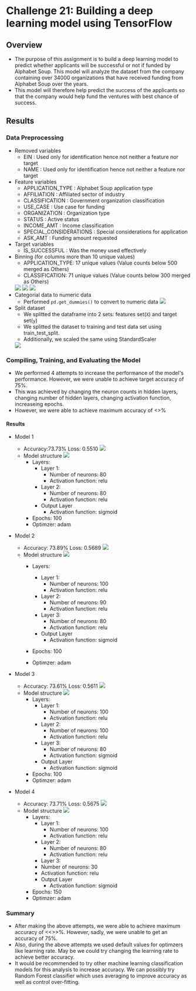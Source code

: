 # Challenge 21: Building a deep learning model using TensorFlow

## Overview

- The purpose of this assignment is to build a deep learning model to predict whether applicants will be successful or not if funded by Alphabet Soup. This model will analyze the dataset from the company containing over 34000 organizations that have received funding from Alphabet Soup over the years.
- This model will therefore help predict the success of the applicants so that the company would help fund the ventures with best chance of success.

## Results

### Data Preprocessing
- Removed variables
  - EIN : Used only for identification hence not neither a feature nor target
  - NAME :  Used only for identification hence not neither a feature nor target
- Feature variables
  - APPLICATION_TYPE : Alphabet Soup application type
  - AFFILIATION : Affiliated sector of industry
  - CLASSIFICATION : Government organization classification
  - USE_CASE : Use case for funding
  - ORGANIZATION : Organization type
  - STATUS : Active status
  - INCOME_AMT : Income classification
  - SPECIAL_CONSIDERATIONS : Special considerations for application
  - ASK_AMT : Funding amount requested
- Target variables
  - IS_SUCCESSFUL : Was the money used effectively
- Binning (for columns more than 10 unique values)
  - APPLICATION_TYPE: 17 unique values (Value counts below 500 merged as Others)
  - CLASSIFICATION: 71 unique values (Value counts below 300 merged as Others)
  <img src='./Deep_Learning_Challenge/Images/unique_values.png'/>
  <img src='./Deep_Learning_Challenge/Images/applicationtype.png'/>
  <img src='./Deep_Learning_Challenge/Images/classification.png'/>
- Categorial data to numeric data
  - Performed `pd.get_dummies()` to convert to numeric data
    <img src='./Deep_Learning_Challenge/Images/getdummies.png'/>
- Split dataset
  - We splitted the dataframe into 2 sets: features set(`X`) and target set(`y`)
  - We splitted the dataset to training and test data set using train_test_split.
  - Additionally, we scaled the same using StandardScaler 
  <img src='./Deep_Learning_Challenge/Images/splitdata.png'/>
### Compiling, Training, and Evaluating the Model

- We performed 4 attempts to increase the performance of the model's performance. However, we were unable to achieve target accuracy of 75%.
- This was achieved by changing the neuron counts in hidden layers, changing number of hidden layers, changing activation function, increaseing epochs.
- However, we were able to achieve maximum accuracy of <<percent>>%

#### Results

- Model 1
  - Accuracy:73.73%  Loss: 0.5510
    <img src='./Deep_Learning_Challenge/Images/Model1_accuracy.png'/>
  - Model structure  <img src='./Deep_Learning_Challenge/Images/Model1_structure.png'/>
    - Layers:
      - Layer 1:
        - Number of neurons: 80
        - Activation function: relu
      - Layer 2:
        - Number of neurons: 80
        - Activation function: relu
      - Output Layer
        - Activation function: sigmoid
    - Epochs: 100 
    - Optimzer: adam

- Model 2
  - Accuracy: 73.89%   Loss: 0.5689
    <img src='./Deep_Learning_Challenge/Images/Model2_accuracy.png'/>
  - Model structure  <img src='./Deep_Learning_Challenge/Images/Model2_structure.png'/>
    - Layers:
      - Layer 1:
        - Number of neurons: 100
        - Activation function: relu
      - Layer 2:
        - Number of neurons: 90
        - Activation function: relu
      - Layer 3:
        - Number of neurons: 80
        - Activation function: relu     
      - Output Layer
        - Activation function: sigmoid
    - Epochs: 100
 
    - Optimzer: adam

- Model 3
  - Accuracy: 73.61%  Loss: 0.5611
    <img src='./Deep_Learning_Challenge/Images/Model3_accuracy.png'/>
  - Model structure  <img src='./Deep_Learning_Challenge/Images/Model3_structure.png'/>
    - Layers:
      - Layer 1:
        - Number of neurons: 100
        - Activation function: relu
      - Layer 2:
        - Number of neurons: 100
        - Activation function: relu
      - Layer 3:
        - Number of neurons: 80
        - Activation function: sigmoid
      - Output Layer
        - Activation function: sigmoid
    - Epochs: 100
    - Optimzer: adam
   

- Model 4
  - Accuracy: 73.71%   Loss: 0.5675
    <img src='./Deep_Learning_Challenge/Images/Model4_accuracy.png'/>
  - Model structure  <img src='./Deep_Learning_Challenge/Images/Model4_structure.png'/>
    - Layers:
      - Layer 1:
        - Number of neurons: 100
        - Activation function: relu
      - Layer 2:
        - Number of neurons: 80
        - Activation function: relu
       - Layer 3:
        - Number of neurons: 30
        - Activation function: relu
      - Output Layer
        - Activation function: sigmoid
    - Epochs: 150
    - Optimzer: adam

### Summary

- After making the above attempts, we were able to achieve maximum accuracy of <<<X>>>%. However, sadly, we were unable to get an accuracy of 75%.
- Also, during the above attempts we used default values for optimzers like learning rate. May be we could try changing the learning rate to achieve better accuracy.
- It would be recommended to try other machine learning classification models for this analysis to increase accuracy. We can possibly try Random Forest classifier which uses averaging to improve accuracy as well as control over-fitting.
